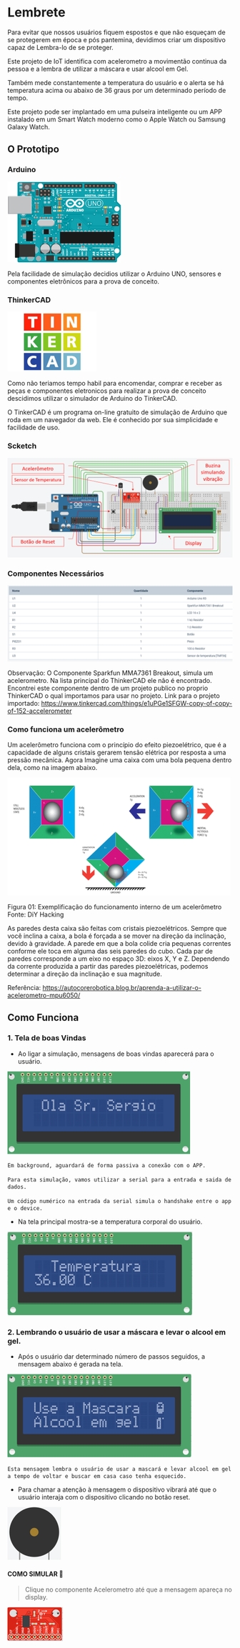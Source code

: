 # Lembrete

Para evitar que nossos usuários fiquem espostos e que não esqueçam de se protegerem em época e pós pantemina, devidimos criar um dispositivo capaz de Lembra-lo de se proteger.  

Este projeto de IoT identifica com acelerometro a movimentão continua da pessoa e a lembra de utilizar a máscara e usar alcool em Gel.

Também mede constantemente a temperatura do usuário e o alerta se há temperatura acima ou abaixo de 36 graus por um determinado período de tempo.

Este projeto pode ser implantado em uma pulseira inteligente ou um APP instalado em um Smart Watch moderno como o Apple Watch ou Samsung Galaxy Watch.  

## O Prototipo 

### Arduino

<img src="https://github.com/alecatuae/poeaMascara/blob/master/img/arduino-UNO.png">

Pela facilidade de simulação decidios utilizar o Arduino UNO, sensores e componentes eletrônicos para a prova de conceito. 

### ThinkerCAD

<img src="https://github.com/alecatuae/poeaMascara/blob/master/img/TinkerCAD.jpg" width="200">

Como não teriamos tempo habil para encomendar, comprar e receber as peças e componentes eletronicos para realizar a prova de conceito descidimos utilizar o simulador de Arduino do TinkerCAD.

O TinkerCAD é um programa on-line gratuito de simulação de Arduino que roda em um navegador da web.
Ele é conhecido por sua simplicidade e facilidade de uso.


### Scketch

<img src="https://github.com/alecatuae/poeaMascara/blob/master/img/Desenhoinformativo.PNG">



### Componentes Necessários

<img src="https://github.com/alecatuae/poeaMascara/blob/master/img/componentes.PNG">

Observação: O Componente Sparkfun MMA7361 Breakout, simula um acelerometro. Na lista principal do ThinkerCAD ele não é encontrado. Encontrei este componente dentro de um projeto publico no proprio ThinkerCAD o qual importamos para usar no projeto. Link para o projeto importado: https://www.tinkercad.com/things/e1uPGe1SFGW-copy-of-copy-of-152-accelerometer

### Como funciona um acelerômetro
Um acelerômetro funciona com o princípio do efeito piezoelétrico, que é a capacidade de alguns cristais gerarem tensão elétrica por resposta a uma pressão mecânica. Agora Imagine uma caixa com uma bola pequena dentro dela, como na imagem abaixo.

![Imagem](https://github.com/alecatuae/poeaMascara/blob/master/img/exemplo_func_acelerometro.png)

Figura 01: Exemplificação do funcionamento interno de um acelerômetro
Fonte: DiY Hacking

As paredes desta caixa são feitas com cristais piezoelétricos. Sempre que você inclina a caixa, a bola é forçada a se mover na direção da inclinação, devido à gravidade. A parede em que a bola colide cria pequenas correntes conforme ele toca em alguma das seis paredes do cubo. Cada par de paredes corresponde a um eixo no espaço 3D: eixos X, Y e Z. Dependendo da corrente produzida a partir das paredes piezoelétricas, podemos determinar a direção da inclinação e sua magnitude.

Referência: https://autocorerobotica.blog.br/aprenda-a-utilizar-o-acelerometro-mpu6050/

## Como Funciona

### 1. Tela de boas Vindas

- Ao ligar a simulação, mensagens de boas vindas aparecerá para o usuário.

<img src="https://github.com/alecatuae/poeaMascara/blob/master/img/ola.png">

    Em background, aguardará de forma passiva a conexão com o APP. 

    Para esta simulação, vamos utilizar a serial para a entrada e saida de dados.

    Um código numérico na entrada da serial simula o handshake entre o app e o device.



- Na tela principal mostra-se a temperatura corporal do usuário.

<img src="https://github.com/alecatuae/poeaMascara/blob/master/img/temperatura.PNG">


### 2. Lembrando o usuário de usar a máscara e levar o alcool em gel.

- Após o usuário dar determinado número de passos seguidos, a mensagem abaixo é gerada na tela.

<img src="https://github.com/alecatuae/poeaMascara/blob/master/img/useamascara.PNG">

    Esta mensagem lembra o usuário de usar a mascará e levar alcool em gel a tempo de voltar e buscar em casa caso tenha esquecido.

- Para chamar a atenção à mensagem o dispositivo vibrará até que o usuário interaja com o dispositivo clicando no botão reset.

<img src="https://github.com/alecatuae/poeaMascara/blob/master/img/vibrar.PNG">

#### COMO SIMULAR :dart:

   > Clique no componente Acelerometro até que a mensagem apareça no display.

<img src="https://github.com/alecatuae/poeaMascara/blob/master/img/sensorAcelerometro.PNG">      
